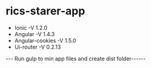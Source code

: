 # rics-starer-app

* Ionic -V 1.2.0
* Angular -V 1.4.3 
* Angular-cookies -V 1.5.0
* Ui-router -V 0.2.13


--- Run gulp to min app files and create dist folder------
